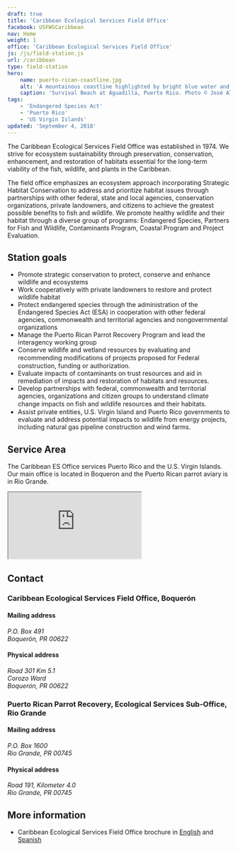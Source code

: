 ```yaml
---
draft: true
title: 'Caribbean Ecological Services Field Office'
facebook: USFWSCaribbean
nav: Home
weight: 1
office: 'Caribbean Ecological Services Field Office'
js: /js/field-station.js
url: /caribbean
type: field-station
hero:
    name: puerto-rican-coastline.jpg
    alt: 'A mountainous coastline highlighted by bright blue water and vegetated rocks.'
    caption: 'Survival Beach at Aguadilla, Puerto Rico. Photo © José Almodóvar.'
tags:
    - 'Endangered Species Act'
    - 'Puerto Rico'
    - 'US Virgin Islands'
updated: 'September 4, 2018'
---
```


The Caribbean Ecological Services Field Office was established in 1974. We strive for ecosystem sustainability through preservation, conservation, enhancement, and restoration of habitats essential for the long-term viability of the fish, wildlife, and plants in the Caribbean.

The field office emphasizes an ecosystem approach incorporating Strategic Habitat Conservation to address and prioritize habitat issues through partnerships with other federal, state and local agencies, conservation organizations, private landowners, and citizens to achieve the greatest possible benefits to fish and wildlife. We promote healthy wildlife and their habitat through a diverse group of programs: Endangered Species, Partners for Fish and Wildlife, Contaminants Program, Coastal Program and Project Evaluation.

## Station goals

- Promote strategic conservation to protect, conserve and enhance wildlife and ecosystems
- Work cooperatively with private landowners to restore and protect wildlife habitat
- Protect endangered species through the administration of the Endangered Species Act (ESA) in cooperation with other federal agencies, commonwealth and territorial agencies and non­governmental organizations
- Manage the Puerto Rican Parrot Recovery Program and lead the interagency working group
- Conserve wildlife and wetland resources by evaluating and recommending modiﬁcations of projects proposed for Federal construction, funding or authorization.
- Evaluate impacts of contaminants on trust resources and aid in remediation of impacts and restoration of habitats and resources.
- Develop partnerships with federal, commonwealth and territorial agencies, organizations and citizen groups to understand climate change impacts on ﬁsh and wildlife resources and their habitats.
- Assist private entities, U.S. Virgin Island and Puerto Rico governments to evaluate and address potential impacts to wildlife from energy projects, including natural gas pipeline construction and wind farms.

## Service Area

The Caribbean ES Office services Puerto Rico and the U.S. Virgin Islands. Our main office is located in Boqueron and the Puerto Rican parrot aviary is in Rio Grande.

<iframe src="https://usfws.github.io/southeast-mega-map/?state=Puerto+Rico&state=USVI" class="state-map" title="Find a local field station"></iframe>

## Contact

### Caribbean Ecological Services Field Office, Boquerón

#### Mailing address

<address>
  P.O. Box 491 <br>
  Boquerón, PR 00622 <br>
</address>

#### Physical address

<address>
  Road 301 Km 5.1 <br>
  Corozo Ward <br>
  Boquerón, PR 00622 <br>
</address>

### Puerto Rican Parrot Recovery, Ecological Services Sub-Office, Rio Grande

#### Mailing address

<address>
  P.O. Box 1600 <br>
  Rio Grande, PR 00745 <br>
</address>

#### Physical address

<address>
  Road 191, Kilometer 4.0 <br>
  Río Grande, PR 00745 <br>
</address>

## More information

- Caribbean Ecological Services Field Office brochure in [English](/pdf/fact-sheet/caribbean-ecological-services-field-office-english.pdf) and [Spanish](/pdf/fact-sheet/caribbean-ecological-services-field-office.pdf)